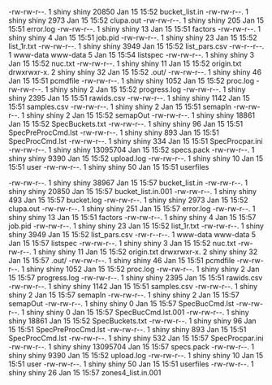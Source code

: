 -rw-rw-r--. 1 shiny    shiny       20850 Jan 15 15:52 bucket_list.in
-rw-rw-r--. 1 shiny    shiny        2973 Jan 15 15:52 clupa.out
-rw-rw-r--. 1 shiny    shiny         205 Jan 15 15:51 error.log
-rw-rw-r--. 1 shiny    shiny          13 Jan 15 15:51 factors
-rw-rw-r--. 1 shiny    shiny           4 Jan 15 15:51 job.pid
-rw-rw-r--. 1 shiny    shiny          23 Jan 15 15:52 list_1r.txt
-rw-rw-r--. 1 shiny    shiny        3949 Jan 15 15:52 list_pars.csv
-rw-r--r--. 1 www-data www-data        5 Jan 15 15:54 listspec
-rw-rw-r--. 1 shiny    shiny           3 Jan 15 15:52 nuc.txt
-rw-rw-r--. 1 shiny    shiny          11 Jan 15 15:52 origin.txt
drwxrwxr-x. 2 shiny    shiny          32 Jan 15 15:52 .out/
-rw-rw-r--. 1 shiny    shiny          46 Jan 15 15:51 pcmdfile
-rw-rw-r--. 1 shiny    shiny        1052 Jan 15 15:52 proc.log
-rw-rw-r--. 1 shiny    shiny           2 Jan 15 15:52 progress.log
-rw-rw-r--. 1 shiny    shiny        2395 Jan 15 15:51 rawids.csv
-rw-rw-r--. 1 shiny    shiny        1142 Jan 15 15:51 samples.csv
-rw-rw-r--. 1 shiny    shiny           2 Jan 15 15:51 semapIn
-rw-rw-r--. 1 shiny    shiny           2 Jan 15 15:52 semapOut
-rw-rw-r--. 1 shiny    shiny       18861 Jan 15 15:52 SpecBuckets.txt
-rw-rw-r--. 1 shiny    shiny          96 Jan 15 15:51 SpecPreProcCmd.lst
-rw-rw-r--. 1 shiny    shiny         893 Jan 15 15:51 SpecProcCmd.lst
-rw-rw-r--. 1 shiny    shiny         334 Jan 15 15:51 SpecProcpar.ini
-rw-rw-r--. 1 shiny    shiny    13095704 Jan 15 15:52 specs.pack
-rw-rw-r--. 1 shiny    shiny        9390 Jan 15 15:52 upload.log
-rw-rw-r--. 1 shiny    shiny          10 Jan 15 15:51 user
-rw-rw-r--. 1 shiny    shiny          50 Jan 15 15:51 userfiles


-rw-rw-r--. 1 shiny    shiny       38967 Jan 15 15:57 bucket_list.in
-rw-rw-r--. 1 shiny    shiny       20850 Jan 15 15:57 bucket_list.in.001
-rw-rw-r--. 1 shiny    shiny         493 Jan 15 15:57 bucket.log
-rw-rw-r--. 1 shiny    shiny        2973 Jan 15 15:52 clupa.out
-rw-rw-r--. 1 shiny    shiny         251 Jan 15 15:57 error.log
-rw-rw-r--. 1 shiny    shiny          13 Jan 15 15:51 factors
-rw-rw-r--. 1 shiny    shiny           4 Jan 15 15:57 job.pid
-rw-rw-r--. 1 shiny    shiny          23 Jan 15 15:52 list_1r.txt
-rw-rw-r--. 1 shiny    shiny        3949 Jan 15 15:52 list_pars.csv
-rw-r--r--. 1 www-data www-data        5 Jan 15 15:57 listspec
-rw-rw-r--. 1 shiny    shiny           3 Jan 15 15:52 nuc.txt
-rw-rw-r--. 1 shiny    shiny          11 Jan 15 15:52 origin.txt
drwxrwxr-x. 2 shiny    shiny          32 Jan 15 15:57 .out/
-rw-rw-r--. 1 shiny    shiny          46 Jan 15 15:51 pcmdfile
-rw-rw-r--. 1 shiny    shiny        1052 Jan 15 15:52 proc.log
-rw-rw-r--. 1 shiny    shiny           2 Jan 15 15:57 progress.log
-rw-rw-r--. 1 shiny    shiny        2395 Jan 15 15:51 rawids.csv
-rw-rw-r--. 1 shiny    shiny        1142 Jan 15 15:51 samples.csv
-rw-rw-r--. 1 shiny    shiny           2 Jan 15 15:57 semapIn
-rw-rw-r--. 1 shiny    shiny           2 Jan 15 15:57 semapOut
-rw-rw-r--. 1 shiny    shiny           0 Jan 15 15:57 SpecBucCmd.lst
-rw-rw-r--. 1 shiny    shiny           0 Jan 15 15:57 SpecBucCmd.lst.001
-rw-rw-r--. 1 shiny    shiny       18861 Jan 15 15:52 SpecBuckets.txt
-rw-rw-r--. 1 shiny    shiny          96 Jan 15 15:51 SpecPreProcCmd.lst
-rw-rw-r--. 1 shiny    shiny         893 Jan 15 15:51 SpecProcCmd.lst
-rw-rw-r--. 1 shiny    shiny         532 Jan 15 15:57 SpecProcpar.ini
-rw-rw-r--. 1 shiny    shiny    13095704 Jan 15 15:57 specs.pack
-rw-rw-r--. 1 shiny    shiny        9390 Jan 15 15:52 upload.log
-rw-rw-r--. 1 shiny    shiny          10 Jan 15 15:51 user
-rw-rw-r--. 1 shiny    shiny          50 Jan 15 15:51 userfiles
-rw-rw-r--. 1 shiny    shiny          26 Jan 15 15:57 zones4_list.in.001

